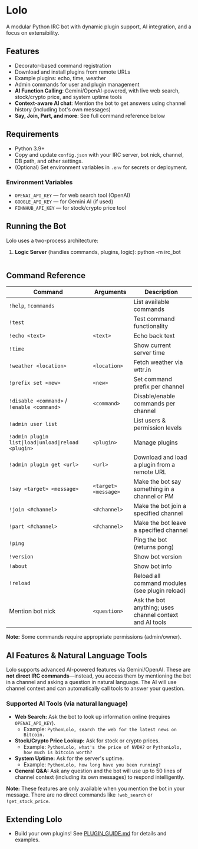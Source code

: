 # Lolo

A modular Python IRC bot with dynamic plugin support, AI integration, and a focus on extensibility.

## Features
- Decorator-based command registration
- Download and install plugins from remote URLs
- Example plugins: echo, time, weather
- Admin commands for user and plugin management
- **AI Function Calling**: Gemini/OpenAI-powered, with live web search, stock/crypto price, and system uptime tools
- **Context-aware AI chat**: Mention the bot to get answers using channel history (including bot's own messages)
- **Say, Join, Part, and more**: See full command reference below

## Requirements
- Python 3.9+
- Copy and update `config.json` with your IRC server, bot nick, channel, DB path, and other settings.
- (Optional) Set environment variables in `.env` for secrets or deployment.

### Environment Variables
- `OPENAI_API_KEY` — for web search tool (OpenAI)
- `GOOGLE_API_KEY` — for Gemini AI (if used)
- `FINNHUB_API_KEY` — for stock/crypto price tool

## Running the Bot
Lolo uses a two-process architecture:
1. **Logic Server** (handles commands, plugins, logic):
   python -m irc_bot
   ```

## Command Reference

| Command | Arguments | Description |
|---------|-----------|-------------|
| `!help`, `!commands` |  | List available commands |
| `!test` |  | Test command functionality |
| `!echo <text>` | `<text>` | Echo back text |
| `!time` |  | Show current server time |
| `!weather <location>` | `<location>` | Fetch weather via wttr.in |
| `!prefix set <new>` | `<new>` | Set command prefix per channel |
| `!disable <command>` / `!enable <command>` | `<command>` | Disable/enable commands per channel |
| `!admin user list` |  | List users & permission levels |
| `!admin plugin list\|load\|unload\|reload <plugin>` | `<plugin>` | Manage plugins |
| `!admin plugin get <url>` | `<url>` | Download and load a plugin from a remote URL |
| `!say <target> <message>` | `<target> <message>` | Make the bot say something in a channel or PM |
| `!join <#channel>` | `<#channel>` | Make the bot join a specified channel |
| `!part <#channel>` | `<#channel>` | Make the bot leave a specified channel |
| `!ping` |  | Ping the bot (returns pong) |
| `!version` |  | Show bot version |
| `!about` |  | Show bot info |
| `!reload` |  | Reload all command modules (see plugin reload) |
| Mention bot nick | `<question>` | Ask the bot anything; uses channel context and AI tools |

**Note:** Some commands require appropriate permissions (admin/owner).

## AI Features & Natural Language Tools

Lolo supports advanced AI-powered features via Gemini/OpenAI. These are **not direct IRC commands**—instead, you access them by mentioning the bot in a channel and asking a question in natural language. The AI will use channel context and can automatically call tools to answer your question.

### Supported AI Tools (via natural language)
- **Web Search:** Ask the bot to look up information online (requires `OPENAI_API_KEY`).
    - Example: `PythonLolo, search the web for the latest news on Bitcoin.`
- **Stock/Crypto Price Lookup:** Ask for stock or crypto prices.
    - Example: `PythonLolo, what's the price of NVDA?` or `PythonLolo, how much is bitcoin worth?`
- **System Uptime:** Ask for the server's uptime.
    - Example: `PythonLolo, how long have you been running?`
- **General Q&A:** Ask any question and the bot will use up to 50 lines of channel context (including its own messages) to respond intelligently.

**Note:** These features are only available when you mention the bot in your message. There are no direct commands like `!web_search` or `!get_stock_price`.

## Extending Lolo
- Build your own plugins! See [PLUGIN_GUIDE.md](PLUGIN_GUIDE.md) for details and examples.